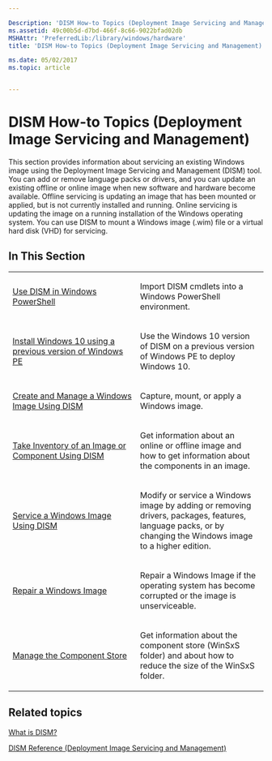 ```yaml
---

Description: 'DISM How-to Topics (Deployment Image Servicing and Management)'
ms.assetid: 49c00b5d-d7bd-466f-8c66-9022bfad02db
MSHAttr: 'PreferredLib:/library/windows/hardware'
title: 'DISM How-to Topics (Deployment Image Servicing and Management)'

ms.date: 05/02/2017
ms.topic: article


---
```


# DISM How-to Topics (Deployment Image Servicing and Management)


This section provides information about servicing an existing Windows image using the Deployment Image Servicing and Management (DISM) tool. You can add or remove language packs or drivers, and you can update an existing offline or online image when new software and hardware become available. Offline servicing is updating an image that has been mounted or applied, but is not currently installed and running. Online servicing is updating the image on a running installation of the Windows operating system. You can use DISM to mount a Windows image (.wim) file or a virtual hard disk (VHD) for servicing.

## <span id="In_This_Section"></span><span id="in_this_section"></span><span id="IN_THIS_SECTION"></span>In This Section


<table>
<colgroup>
<col width="50%" />
<col width="50%" />
</colgroup>
<tbody>
<tr class="odd">
<td align="left"><p><a href="use-dism-in-windows-powershell-s14.md" data-raw-source="[Use DISM in Windows PowerShell](use-dism-in-windows-powershell-s14.md)">Use DISM in Windows PowerShell</a></p></td>
<td align="left"><p>Import DISM cmdlets into a Windows PowerShell environment.</p></td>
</tr>
<tr class="even">
<td align="left"><p><a href="copy-dism-to-another-computer.md" data-raw-source="[Install Windows 10 using a previous version of Windows PE](copy-dism-to-another-computer.md)">Install Windows 10 using a previous version of Windows PE</a></p></td>
<td align="left"><p>Use the Windows 10 version of DISM on a previous version of Windows PE to deploy Windows 10.</p></td>
</tr>
<tr class="odd">
<td align="left"><p><a href="create-and-manage-a-windows-image-using-dism.md" data-raw-source="[Create and Manage a Windows Image Using DISM](create-and-manage-a-windows-image-using-dism.md)">Create and Manage a Windows Image Using DISM</a></p></td>
<td align="left"><p>Capture, mount, or apply a Windows image.</p></td>
</tr>
<tr class="even">
<td align="left"><p><a href="take-inventory-of-an-image-or-component-using-dism.md" data-raw-source="[Take Inventory of an Image or Component Using DISM](take-inventory-of-an-image-or-component-using-dism.md)">Take Inventory of an Image or Component Using DISM</a></p></td>
<td align="left"><p>Get information about an online or offline image and how to get information about the components in an image.</p></td>
</tr>
<tr class="odd">
<td align="left"><p><a href="service-a-windows-image-using-dism.md" data-raw-source="[Service a Windows Image Using DISM](service-a-windows-image-using-dism.md)">Service a Windows Image Using DISM</a></p></td>
<td align="left"><p>Modify or service a Windows image by adding or removing drivers, packages, features, language packs, or by changing the Windows image to a higher edition.</p></td>
</tr>
<tr class="even">
<td align="left"><p><a href="repair-a-windows-image.md" data-raw-source="[Repair a Windows Image](repair-a-windows-image.md)">Repair a Windows Image</a></p></td>
<td align="left"><p>Repair a Windows Image if the operating system has become corrupted or the image is unserviceable.</p></td>
</tr>
<tr class="odd">
<td align="left"><p><a href="manage-the-component-store.md" data-raw-source="[Manage the Component Store](manage-the-component-store.md)">Manage the Component Store</a></p></td>
<td align="left"><p>Get information about the component store (WinSxS folder) and about how to reduce the size of the WinSxS folder.</p></td>
</tr>
</tbody>
</table>

 

## <span id="related_topics"></span>Related topics


[What is DISM?](what-is-dism.md)

[DISM Reference (Deployment Image Servicing and Management)](dism-reference--deployment-image-servicing-and-management.md)

 

 







